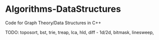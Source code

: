 # Algorithms-DataStructures
Code for Graph Theory/Data Structures in C++

TODO:
toposort, 
bst, 
trie,
treap,
lca,
hld,
diff - 1d/2d,
bitmask,
linesweep,
